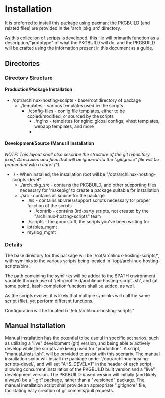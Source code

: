 # Installation #

It is preferred to install this package using pacman; the PKGBUILD (and related files) are provided in the 'arch_pkg_src' directory.

As this collection of scripts is developed, this file will primarily function as a description/"prototype" of what the PKGBUILD will do,
and the PKGBUILD will be crafted using the information present in this document as a guide.

## Directories ##

### Directory Structure ###

#### Production/Package Installation ####

* /opt/archlinux-hosting-scripts - base/root directory of package
  * ./templates                  - various templates used by the scripts
    * ./config-files             - config file templates, either to be copied/modified, or sourced by the scripts
      * ./nginx                  - templates for nginx: global configs, vhost templates, webapp templates, and more
      * 

#### Development/Source (Manual) Installation ####
*NOTE: This layout shall also describe the structure of the git repository itself. Directories and files that will be ignored via the ".gitignore" file will be prepended
with a caret (^).*

* ./ - When installed, the installation root will be "/opt/archlinux-hosting-scripts-devel"
  * ./arch_pkg_src - contains the PKGBUILD, and other supporting files necessary for 'makepkg' to create a package suitable for installation
  * ./src          - contains all source for the package
    * ./lib          - contains libraries/support scripts necessary for proper function of the scripts
      * ./contrib    - contains 3rd-party scripts, not created by the "archlinux-hosting-scripts" team
    * ./scripts      - the good stuff, the scripts you've been waiting for
    * iptables_mgmt
    * rsyslog_mgmt

### Details ###

The base directory for this package will be '/opt/archlinux-hosting-scripts/', with symlinks to the various scripts being located in '/opt/archlinux-hosting-scripts/bin/'.

The path containing the symlinks will be added to the $PATH environment variable through use of '/etc/profile.d/archlinux-hosting-scripts.sh', and (at some point), bash-completion
functions shall be added, as well.

As the scripts evolve, it is likely that multiple symlinks will call the same script (file), yet perform different functions. 

Configuration will be located in '/etc/archlinux-hosting-scripts/'

## Manual Installation ##

Manual installation has the potential to be useful in specific scenarios, such as utilizing a "live" development (git) version, and being able to actively develop while
the scripts are being used for "production". A script, "manual_install.sh", will be provided to assist with this scenario. The manual installation script will install
the package under '/opt/archlinux-hosting-scripts-devel/', and will set "AHS_DEVEL=1" in the header of each script, allowing concurrent installation of the PKGBUILD built
version and a "live" development version. The PKGBUILD-based version will initially (and likely always) be a "-git" package, rather than a "versioned" package. The manual
installation script shall provide an appropriate ".gitignore" file, facilitating easy creation of git commits/pull requests.